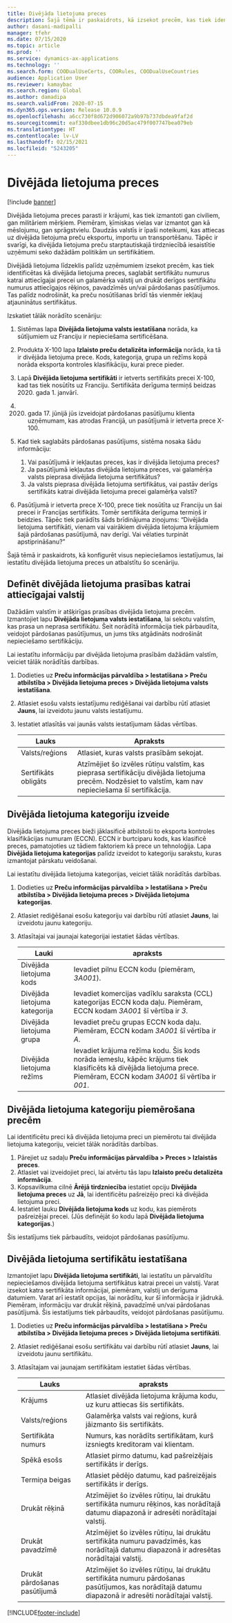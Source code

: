 ```yaml
---
title: Divējāda lietojuma preces
description: Šajā tēmā ir paskaidrots, kā izsekot precēm, kas tiek identificētas kā divējāda lietojuma preces, saglabāt sertifikātu numurus katrai attiecīgajai precei un galamērķa valstij un drukāt derīgos sertifikātu numurus attiecīgajos rēķinos, pavadzīmēs un/vai pārdošanas pasūtījumos.
author: dasani-madipalli
manager: tfehr
ms.date: 07/15/2020
ms.topic: article
ms.prod: ''
ms.service: dynamics-ax-applications
ms.technology: ''
ms.search.form: COODualUseCerts, COORules, COODualUseCountries
audience: Application User
ms.reviewer: kamaybac
ms.search.region: Global
ms.author: damadipa
ms.search.validFrom: 2020-07-15
ms.dyn365.ops.version: Release 10.0.9
ms.openlocfilehash: a6cc730f8d672d906072a9b97b737dbdea9faf2d
ms.sourcegitcommit: eaf330dbee1db96c20d5ac479f007747bea079eb
ms.translationtype: HT
ms.contentlocale: lv-LV
ms.lasthandoff: 02/15/2021
ms.locfileid: "5243205"
---
```

# <a name="dual-use-goods"></a>Divējāda lietojuma preces

[!include [banner](../includes/banner.md)]

Divējāda lietojuma preces parasti ir krājumi, kas tiek izmantoti gan civiliem, gan militāriem mērķiem. Piemēram, ķīmiskas vielas var izmantot gan kā mēslojumu, gan sprāgstvielu. Daudzās valstīs ir īpaši noteikumi, kas attiecas uz divējāda lietojuma preču eksportu, importu un transportēšanu. Tāpēc ir svarīgi, ka divējāda lietojuma preču starptautiskajā tirdzniecībā iesaistītie uzņēmumi seko dažādām politikām un sertifikātiem.

Divējādā lietojuma līdzeklis palīdz uzņēmumiem izsekot precēm, kas tiek identificētas kā divējāda lietojuma preces, saglabāt sertifikātu numurus katrai attiecīgajai precei un galamērķa valstij un drukāt derīgos sertifikātu numurus attiecīgajos rēķinos, pavadzīmēs un/vai pārdošanas pasūtījumos. Tas palīdz nodrošināt, ka preču nosūtīšanas brīdī tās vienmēr iekļauj atjauninātus sertifikātus.

Izskatiet tālāk norādīto scenāriju:

1. Sistēmas lapa **Divējāda lietojuma valsts iestatīšana** norāda, ka sūtījumiem uz Franciju ir nepieciešama sertificēšana.
2. Produkta X-100 lapa **Izlaisto preču detalizēta informācija** norāda, ka tā ir divējāda lietojuma prece. Kods, kategorija, grupa un režīms kopā norāda eksporta kontroles klasifikāciju, kurai prece pieder.
3. Lapā **Divējāda lietojuma sertifikāti** ir ietverts sertifikāts precei X-100, kad tas tiek nosūtīts uz Franciju. Sertifikāta derīguma termiņš beidzas 2020. gada 1. janvārī.
4. 2020. gada 17. jūnijā jūs izveidojat pārdošanas pasūtījumu klienta uzņēmumam, kas atrodas Francijā, un pasūtījumā ir ietverta prece X-100.
5. Kad tiek saglabāts pārdošanas pasūtījums, sistēma nosaka šādu informāciju:

    1. Vai pasūtījumā ir iekļautas preces, kas ir divējāda lietojuma preces?
    2. Ja pasūtījumā iekļautas divējāda lietojuma preces, vai galamērķa valsts pieprasa divējāda lietojuma sertifikātus?
    3. Ja valsts pieprasa divējāda lietojuma sertifikātus, vai pastāv derīgs sertifikāts katrai divējāda lietojuma precei galamērķa valstī?

6. Pasūtījumā ir ietverta prece X-100, prece tiek nosūtīta uz Franciju un šai precei ir Francijas sertifikāts. Tomēr sertifikāta derīguma termiņš ir beidzies. Tāpēc tiek parādīts šāds brīdinājuma ziņojums: “Divējāda lietojuma sertifikāti, vienam vai vairākiem divējāda lietojuma krājumiem šajā pārdošanas pasūtījumā, nav derīgi. Vai vēlaties turpināt apstiprināšanu?”

Šajā tēmā ir paskaidrots, kā konfigurēt visus nepieciešamos iestatījumus, lai iestatītu divējāda lietojuma preces un atbalstītu šo scenāriju.

## <a name="define-dual-use-requirements-for-each-relevant-country"></a>Definēt divējāda lietojuma prasības katrai attiecīgajai valstij

Dažādām valstīm ir atšķirīgas prasības divējāda lietojuma precēm. Izmantojiet lapu **Divējāda lietojuma valsts iestatīšana**, lai sekotu valstīm, kas prasa un neprasa sertifikātu. Šeit norādītā informācija tiek pārbaudīta, veidojot pārdošanas pasūtījumus, un jums tiks atgādināts nodrošināt nepieciešamo sertifikāciju.

Lai iestatītu informāciju par divējāda lietojuma prasībām dažādām valstīm, veiciet tālāk norādītās darbības.

1. Dodieties uz **Preču informācijas pārvaldība \> Iestatīšana \> Preču atbilstība \> Divējāda lietojuma preces \> Divējāda lietojuma valsts iestatīšana**.
2. Atlasiet esošu valsts iestatījumu rediģēšanai vai darbību rūtī atlasiet **Jauns**, lai izveidotu jaunu valsts iestatījumu.
3. Iestatiet atlasītās vai jaunās valsts iestatījumam šādas vērtības.

    | Lauks | Apraksts |
    |---|---|
    | Valsts/reģions | Atlasiet, kuras valsts prasībām sekojat. |
    | Sertifikāts obligāts | Atzīmējiet šo izvēles rūtiņu valstīm, kas pieprasa sertifikāciju divējāda lietojuma precēm. Nodzēsiet to valstīm, kam nav nepieciešama šī sertifikācija. |

## <a name="create-dual-use-categories"></a>Divējāda lietojuma kategoriju izveide

Divējāda lietojuma preces bieži jāklasificē atbilstoši to eksporta kontroles klasifikācijas numuram (ECCN). ECCN ir burtciparu kods, kas klasificē preces, pamatojoties uz tādiem faktoriem kā prece un tehnoloģija. Lapa **Divējāda lietojuma kategorijas** palīdz izveidot to kategoriju sarakstu, kuras izmantojat pārskatu veidošanai.

Lai iestatītu divējāda lietojuma kategorijas, veiciet tālāk norādītās darbības.

1. Dodieties uz **Preču informācijas pārvaldība \> Iestatīšana \> Preču atbilstība \> Divējāda lietojuma preces \> Divējāda lietojuma kategorijas**.
2. Atlasiet rediģēšanai esošu kategoriju vai darbību rūtī atlasiet **Jauns**, lai izveidotu jaunu kategoriju.
3. Atlasītajai vai jaunajai kategorijai iestatiet šādas vērtības.

    | Lauki | apraksts |
    |---|---|
    | Divējāda lietojuma kods | Ievadiet pilnu ECCN kodu (piemēram, *3A001*).|
    | Divējāda lietojuma kategorija | Ievadiet komercijas vadīklu saraksta (CCL) kategorijas ECCN koda daļu. Piemēram, ECCN kodam *3A001* šī vērtība ir *3*. |
    | Divējāda lietojuma grupa | Ievadiet preču grupas ECCN koda daļu. Piemēram, ECCN kodam *3A001* šī vērtība ir *A*. |
    | Divējāda lietojuma režīms | Ievadiet krājuma režīma kodu. Šis kods norāda iemeslu, kāpēc krājums tiek klasificēts kā divējāda lietojuma prece. Piemēram, ECCN kodam *3A001* šī vērtība ir *001*. |

## <a name="apply-dual-use-categories-to-products"></a>Divējāda lietojuma kategoriju piemērošana precēm

Lai identificētu preci kā divējāda lietojuma preci un piemērotu tai divējāda lietojuma kategoriju, veiciet tālāk norādītās darbības.

1. Pārejiet uz sadaļu **Preču informācijas pārvaldība \> Preces \> Izlaistās preces**.
1. Atlasiet vai izveidojiet preci, lai atvērtu tās lapu **Izlaisto preču detalizēta informācija**.
1. Kopsavilkuma cilnē **Ārējā tirdzniecība** iestatiet opciju **Divējāda lietojuma preces** uz **Jā**, lai identificētu pašreizējo preci kā divējāda lietojuma preci.
1. Iestatiet lauku **Divējāda lietojuma kods** uz kodu, kas piemērots pašreizējai precei. (Jūs definējāt šo kodu lapā **Divējāda lietojuma kategorijas**.)

Šis iestatījums tiek pārbaudīts, veidojot pārdošanas pasūtījumu.

## <a name="set-up-dual-use-certificates"></a>Divējāda lietojuma sertifikātu iestatīšana

Izmantojiet lapu **Divējāda lietojuma sertifikāti**, lai iestatītu un pārvaldītu nepieciešamos divējāda lietojuma sertifikātus katrai precei un valstij. Varat izsekot katra sertifikāta informācijai, piemēram, valstij un derīguma datumiem. Varat arī iestatīt opcijas, lai norādītu, kur šī informācija ir jādrukā. Piemēram, informāciju var drukāt rēķinā, pavadzīmē un/vai pārdošanas pasūtījumā. Šis iestatījums tiek pārbaudīts, veidojot pārdošanas pasūtījumu.

1. Dodieties uz **Preču informācijas pārvaldība \> Iestatīšana \> Preču atbilstība \> Divējāda lietojuma preces \> Divējāda lietojuma sertifikāti**.
2. Atlasiet rediģēšanai esošu sertifikātu vai darbību rūtī atlasiet **Jauns**, lai izveidotu jaunu sertifikātu.
3. Atlasītajam vai jaunajam sertifikātam iestatiet šādas vērtības.

    | Lauks | apraksts |
    |---|---|
    | Krājums | Atlasiet divējāda lietojuma krājuma kodu, uz kuru attiecas šis sertifikāts. |
    | Valsts/reģions | Galamērķa valsts vai reģions, kurā jāizmanto šis sertifikāts. |
    | Sertifikāta numurs | Numurs, kas norādīts sertifikātam, kurš izsniegts kreditoram vai klientam. |
    | Spēkā esošs | Atlasiet pirmo datumu, kad pašreizējais sertifikāts ir derīgs.|
    | Termiņa beigas | Atlasiet pēdējo datumu, kad pašreizējais sertifikāts ir derīgs. |
    | Drukāt rēķinā | Atzīmējiet šo izvēles rūtiņu, lai drukātu sertifikāta numuru rēķinos, kas norādītajā datumu diapazonā ir adresēti norādītajai valstij. |
    | Drukāt pavadzīmē | Atzīmējiet šo izvēles rūtiņu, lai drukātu sertifikāta numuru pavadzīmēs, kas norādītajā datumu diapazonā ir adresētas norādītajai valstij. |
    | Drukāt pārdošanas pasūtījumā | Atzīmējiet šo izvēles rūtiņu, lai drukātu sertifikāta numuru pārdošanas pasūtījumos, kas norādītajā datumu diapazonā ir adresēti norādītajai valstij. |


[!INCLUDE[footer-include](../../includes/footer-banner.md)]